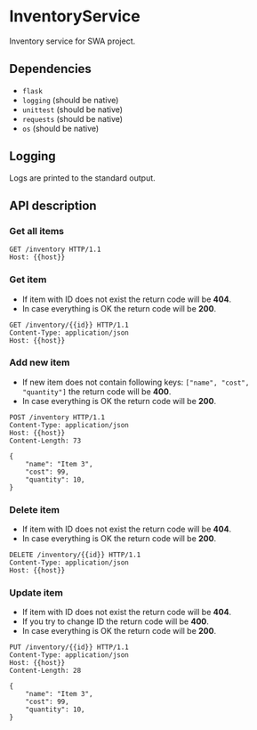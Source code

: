 # InventoryService

Inventory service for SWA project.

## Dependencies

- `flask`
- `logging` (should be native)
- `unittest` (should be native)
- `requests` (should be native)
- `os` (should be native)

## Logging

Logs are printed to the standard output.

## API description

### Get all items

```HTTP
GET /inventory HTTP/1.1
Host: {{host}}
```

### Get item

- If item with ID does not exist the return code will be **404**. 
- In case everything is OK the return code will be **200**.

```HTTP
GET /inventory/{{id}} HTTP/1.1
Content-Type: application/json
Host: {{host}}
```

### Add new item

- If new item does not contain following keys: `["name", "cost", "quantity"]` the return code will be **400**. 
- In case everything is OK the return code will be **200**.

```HTTP
POST /inventory HTTP/1.1
Content-Type: application/json
Host: {{host}}
Content-Length: 73

{
    "name": "Item 3",
    "cost": 99,
    "quantity": 10,
}
```

### Delete item

- If item with ID does not exist the return code will be **404**. 
- In case everything is OK the return code will be **200**.

```HTTP
DELETE /inventory/{{id}} HTTP/1.1
Content-Type: application/json
Host: {{host}}
```

### Update item

- If item with ID does not exist the return code will be **404**.
- If you try to change ID the return code will be **400**.
- In case everything is OK the return code will be **200**.

```HTTP
PUT /inventory/{{id}} HTTP/1.1
Content-Type: application/json
Host: {{host}}
Content-Length: 28

{
    "name": "Item 3",
    "cost": 99,
    "quantity": 10,
}
```
